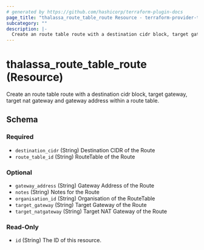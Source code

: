 ```yaml
---
# generated by https://github.com/hashicorp/terraform-plugin-docs
page_title: "thalassa_route_table_route Resource - terraform-provider-thalassa"
subcategory: ""
description: |-
  Create an route table route with a destination cidr block, target gateway, target nat gateway and gateway address within a route table.
---
```


# thalassa_route_table_route (Resource)

Create an route table route with a destination cidr block, target gateway, target nat gateway and gateway address within a route table.



<!-- schema generated by tfplugindocs -->
## Schema

### Required

- `destination_cidr` (String) Destination CIDR of the Route
- `route_table_id` (String) RouteTable of the Route

### Optional

- `gateway_address` (String) Gateway Address of the Route
- `notes` (String) Notes for the Route
- `organisation_id` (String) Organisation of the RouteTable
- `target_gateway` (String) Target Gateway of the Route
- `target_natgateway` (String) Target NAT Gateway of the Route

### Read-Only

- `id` (String) The ID of this resource.
